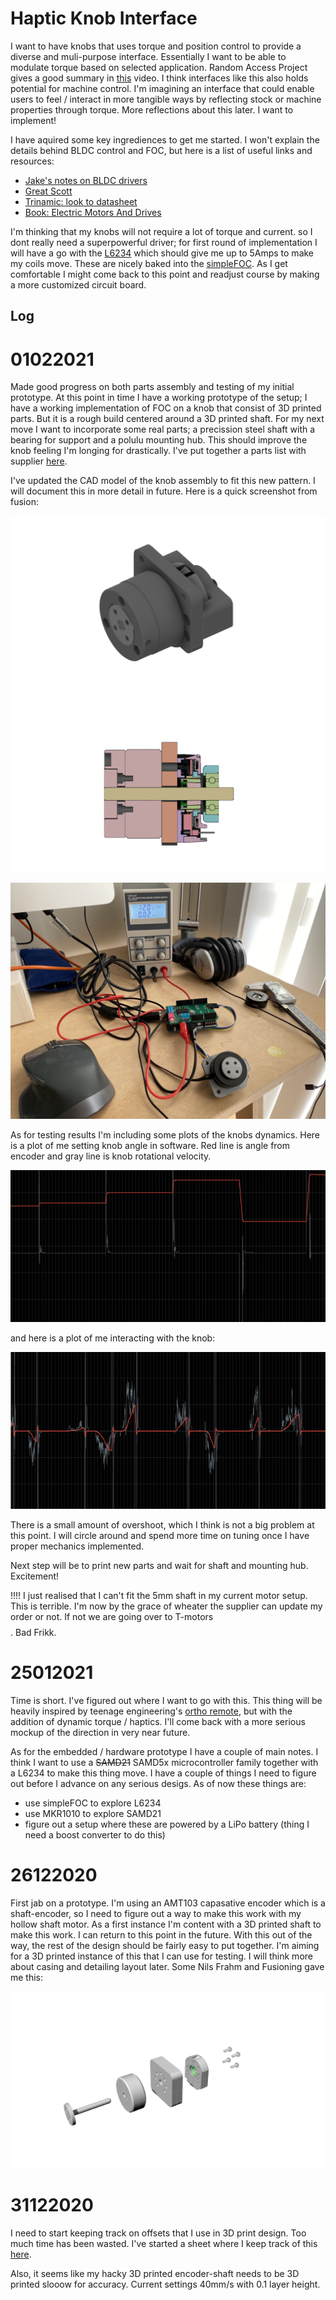 # Haptic Knob Interface

I want to have knobs that uses torque and position control to provide a diverse and muli-purpose interface. Essentially I want to be able to modulate torque based on selected application. Random Access Project gives a good summary in [this](https://www.youtube.com/watch?v=9Eh1p_rUQMA) video. I think interfaces like this also holds potential for machine control. I'm imagining an interface that could enable users to feel / interact in more tangible ways by reflecting stock or machine properties through torque. More reflections about this later. I want to implement!

I have aquired some key ingrediences to get me started. I won't explain the details behind BLDC control and FOC, but here is a list of useful links and resources:

- [Jake's notes on BLDC drivers](https://gitlab.cba.mit.edu/jakeread/atkbldcdriver/-/tree/master/education)
- [Great Scott](https://www.youtube.com/watch?v=Nhy6g9wGHow&feature=emb_logo)
- [Trinamic: look to datasheet](https://www.trinamic.com/products/integrated-circuits/details/tmc4671/)
- [Book: Electric Motors And Drives](https://www.sciencedirect.com/book/9780080983325/electric-motors-and-drives)

I'm thinking that my knobs will not require a lot of torque and current. so I dont really need a superpowerful driver; for first round of implementation I will have a go with the [L6234](https://www.st.com/resource/en/datasheet/cd00000046.pdf) which should give me up to 5Amps to make my coils move. These are nicely baked into the [simpleFOC](https://simplefoc.com/#simplefoc_shiled). As I get comfortable I might come back to this point and readjust course by making a more customized circuit board.

## Log

# 01022021

Made good progress on both parts assembly and testing of my initial prototype. At this point in time I have a working prototype of the setup; I have a working implementation of FOC on a knob that consist of 3D printed parts. But it is a rough build centered around a 3D printed shaft. For my next move I want to incorporate some real parts; a precission steel shaft with a bearing for support and a polulu mounting hub. This should improve the knob feeling I'm longing for drastically. I've put together a parts list with supplier [here](https://docs.google.com/spreadsheets/d/1L6t7pLEjz3Pts3YDK6dYrAYIaIHmlakXx8iCuhCMrLw/edit?usp=sharing).

I've updated the CAD model of the knob assembly to fit this new pattern. I will document this in more detail in future. Here is a quick screenshot from fusion:

![new knob assembly](img/newInterface_assembly.png)
![new knob assembly section](img/newInterface_section.png)

![experiment setup](img/experiment.jpeg)

As for testing results I'm including some plots of the knobs dynamics. Here is a plot of me setting knob angle in software. Red line is angle from encoder and gray line is knob rotational velocity.

![software reference points](img/software_response.png)

and here is a plot of me interacting with the knob:

![knob interaction](img/knob_interaction.png)

There is a small amount of overshoot, which I think is not a big problem at this point. I will circle around and spend more time on tuning once I have proper mechanics implemented.

Next step will be to print new parts and wait for shaft and mounting hub. Excitement!

!!!! I just realised that I can't fit the 5mm shaft in my current motor setup. This is terrible. I'm now by the grace of wheater the supplier can update my order or not. If not we are going over to T-motors $$$$. Bad Frikk.

# 25012021

Time is short. I've figured out where I want to go with this. This thing will be heavily inspired by teenage engineering's [ortho remote](https://teenage.engineering/products/orthoremote), but with the addition of dynamic torque / haptics. I'll come back with a more serious mockup of the direction in very near future.

As for the embedded / hardware prototype I have a couple of main notes. I think I want to use a ~~SAMD21~~ SAMD5x microcontroller family together with a L6234 to make this thing move. I have a couple of things I need to figure out before I advance on any serious desigs. As of now these things are:

- use simpleFOC to explore L6234
- use MKR1010 to explore SAMD21
- figure out a setup where these are powered by a LiPo battery (thing I need a boost converter to do this)

# 26122020

First jab on a prototype. I'm using an AMT103 capasative encoder which is a shaft-encoder, so I need to figure out a way to make this work with my hollow shaft motor. As a first instance I'm content with a 3D printed shaft to make this work. I can return to this point in the future. With this out of the way, the rest of the design should be fairly easy to put together. I'm aiming for a 3D printed instance of this that I can use for testing. I will think more about casing and detailing layout later. Some Nils Frahm and Fusioning gave me this:

![](img/firstgo.png)

# 31122020

I need to start keeping track on offsets that I use in 3D print design. Too much time has been wasted. I've started a sheet where I keep track of this [here](https://docs.google.com/spreadsheets/d/1FFUu7XrTB8tco7_t6ya7o5u4sKuB1yexN5Hv9sAugUY/edit#gid=0).

Also, it seems like my hacky 3D printed encoder-shaft needs to be 3D printed slooow for accuracy. Current settings 40mm/s with 0.1 layer height.
